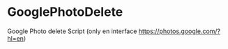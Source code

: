 # GooglePhotoDelete
Google Photo delete Script (only en interface https://photos.google.com/?hl=en)
